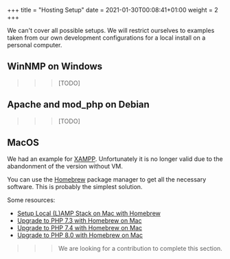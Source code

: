 +++
title = "Hosting Setup"
date = 2021-01-30T00:08:41+01:00
weight = 2
+++


We can't cover all possible setups. We will restrict ourselves to examples taken from our own development configurations for a local install on a personal computer. 

## WinNMP on Windows

>>> [TODO]


## Apache and mod_php on Debian

>>> [TODO]


## MacOS

We had an example for [XAMPP](http://www.apachefriends.org/en/xampp.html). Unfortunately it is no longer valid due to the abandonment of the version without VM.

You can use the [Homebrew](https://brew.sh/) package manager to get all the necessary software. This is probably the simplest solution.

Some resources:

* [Setup Local (L)AMP Stack on Mac with Homebrew](https://medium.com/@JanFaessler/setup-local-lamp-stack-on-mac-with-homebrew-47eb8d6d53ea)
* [Upgrade to PHP 7.3 with Homebrew on Mac](https://stitcher.io/blog/php-73-upgrade-mac)
* [Upgrade to PHP 7.4 with Homebrew on Mac](https://stitcher.io/blog/php-74-upgrade-mac)
* [Upgrade to PHP 8.0 with Homebrew on Mac](https://stitcher.io/blog/php-8-upgrade-mac)

>>> We are looking for a contribution to complete this section.